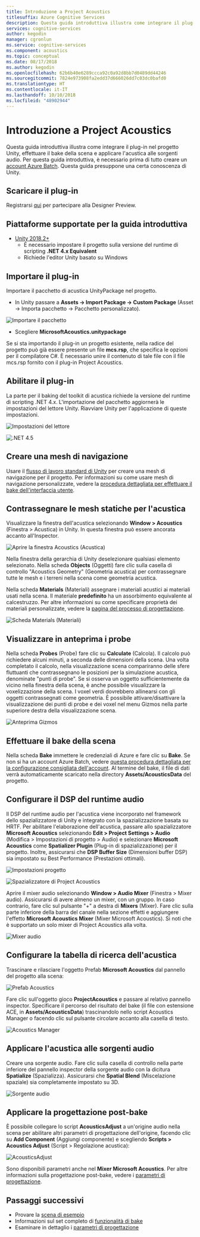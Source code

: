 ```yaml
---
title: Introduzione a Project Acoustics
titlesuffix: Azure Cognitive Services
description: Questa guida introduttiva illustra come integrare il plug-in nel progetto Unity, effettuare il bake della scena e applicare l'acustica alle sorgenti audio.
services: cognitive-services
author: kegodin
manager: cgronlun
ms.service: cognitive-services
ms.component: acoustics
ms.topic: conceptual
ms.date: 08/17/2018
ms.author: kegodin
ms.openlocfilehash: 62b6b40e6289ccca92c0a92d8bb7d0489dd44246
ms.sourcegitcommit: 7824e973908fa2edd37d666026dd7c03dc0bafd0
ms.translationtype: HT
ms.contentlocale: it-IT
ms.lasthandoff: 10/10/2018
ms.locfileid: "48902944"
---
```

# <a name="getting-started-with-project-acoustics"></a>Introduzione a Project Acoustics
Questa guida introduttiva illustra come integrare il plug-in nel progetto Unity, effettuare il bake della scena e applicare l'acustica alle sorgenti audio. Per questa guida introduttiva, è necessario prima di tutto creare un [account Azure Batch](create-azure-account.md). Questa guida presuppone una certa conoscenza di Unity.

## <a name="download-the-plugin"></a>Scaricare il plug-in
Registrarsi [qui](https://forms.office.com/Pages/ResponsePage.aspx?id=v4j5cvGGr0GRqy180BHbRwMoAEhDCLJNqtVIPwQN6rpUOFRZREJRR0NIQllDOTQ1U0JMNVc4OFNFSy4u) per partecipare alla Designer Preview.

## <a name="supported-platforms-for-quickstart"></a>Piattaforme supportate per la guida introduttiva
* [Unity 2018.2+](http://www.unity3d.com)
  * È necessario impostare il progetto sulla versione del runtime di scripting **.NET 4.x Equivalent** 
  * Richiede l'editor Unity basato su Windows

## <a name="import-the-plugin"></a>Importare il plug-in
Importare il pacchetto di acustica UnityPackage nel progetto. 
* In Unity passare a **Assets -> Import Package -> Custom Package** (Asset -> Importa pacchetto -> Pacchetto personalizzato).

![Importare il pacchetto](media/ImportPackage.png)  

* Scegliere **MicrosoftAcoustics.unitypackage**

Se si sta importando il plug-in un progetto esistente, nella radice del progetto può già essere presente un file **mcs.rsp**, che specifica le opzioni per il compilatore C#. È necessario unire il contenuto di tale file con il file mcs.rsp fornito con il plug-in Project Acoustics.

## <a name="enable-the-plugin"></a>Abilitare il plug-in
La parte per il baking del toolkit di acustica richiede la versione del runtime di scripting .NET 4.x. L'importazione del pacchetto aggiornerà le impostazioni del lettore Unity. Riavviare Unity per l'applicazione di queste impostazioni.

![Impostazioni del lettore](media/PlayerSettings.png)

![.NET 4.5](media/Net45.png)

## <a name="create-a-navigation-mesh"></a>Creare una mesh di navigazione
Usare il [flusso di lavoro standard di Unity](https://docs.unity3d.com/Manual/nav-BuildingNavMesh.html) per creare una mesh di navigazione per il progetto. Per informazioni su come usare mesh di navigazione personalizzate, vedere la [procedura dettagliata per effettuare il bake dell'interfaccia utente](bake-ui-walkthrough.md).

## <a name="mark-static-meshes-for-acoustics"></a>Contrassegnare le mesh statiche per l'acustica
Visualizzare la finestra dell'acustica selezionando **Window > Acoustics**  (Finestra > Acustica) in Unity. In questa finestra può essere ancorata accanto all'Inspector.

![Aprire la finestra Acoustics (Acustica)](media/WindowAcoustics.png)

Nella finestra della gerarchia di Unity deselezionare qualsiasi elemento selezionato. Nella scheda **Objects** (Oggetti) fare clic sulla casella di controllo "Acoustics Geometry" (Geometria acustica) per contrassegnare tutte le mesh e i terreni nella scena come geometria acustica.

Nella scheda **Materials** (Materiali) assegnare i materiali acustici ai materiali usati nella scena. Il materiale **predefinito** ha un assorbimento equivalente al calcestruzzo. Per altre informazioni su come specificare proprietà dei materiali personalizzate, vedere la [pagina del processo di progettazione](design-process.md).

![Scheda Materials (Materiali)](media/MaterialsTab.png)

## <a name="preview-the-probes"></a>Visualizzare in anteprima i probe
Nella scheda **Probes** (Probe) fare clic su **Calculate** (Calcola). Il calcolo può richiedere alcuni minuti, a seconda delle dimensioni della scena. Una volta completato il calcolo, nella visualizzazione scena compariranno delle sfere fluttuanti che contrassegnano le posizioni per la simulazione acustica, denominate "punti di probe". Se si osserva un oggetto sufficientemente da vicino nella finestra della scena, è anche possibile visualizzare la voxelizzazione della scena. I voxel verdi dovrebbero allinearsi con gli oggetti contrassegnati come geometria. È possibile attivare/disattivare la visualizzazione dei punti di probe e dei voxel nel menu Gizmos nella parte superiore destra della visualizzazione scena.

![Anteprima Gizmos](media/BakePreviewWithGizmos.png)

## <a name="bake-the-scene"></a>Effettuare il bake della scena
Nella scheda **Bake** immettere le credenziali di Azure e fare clic su **Bake**. Se non si ha un account Azure Batch, vedere [questa procedura dettagliata per la configurazione consigliata dell'account](create-azure-account.md).
Al termine del bake, il file di dati verrà automaticamente scaricato nella directory **Assets/AcousticsData** del progetto.

## <a name="set-up-audio-runtime-dsp"></a>Configurare il DSP del runtime audio
Il DSP del runtime audio per l'acustica viene incorporato nel framework dello spazializzatore di Unity e integrato con la spazializzazione basata su HRTF. Per abilitare l'elaborazione dell'acustica, passare allo spazializzatore **Microsoft Acoustics** selezionando **Edit > Project Settings > Audio** (Modifica > Impostazioni di progetto > Audio) e selezionare **Microsoft Acoustics** come **Spatializer Plugin** (Plug-in di spazializzazione) per il progetto. Inoltre, assicurarsi che **DSP Buffer Size** (Dimensioni buffer DSP) sia impostato su Best Performance (Prestazioni ottimali).

![Impostazioni progetto](media/ProjectSettings.png)  

![Spazializzatore di Project Acoustics](media/ChooseSpatializer.png)

Aprire il mixer audio selezionando **Window > Audio Mixer** (Finestra > Mixer audio). Assicurarsi di avere almeno un mixer, con un gruppo. In caso contrario, fare clic sul pulsante "+" a destra di **Mixers** (Mixer). Fare clic sulla parte inferiore della barra del canale nella sezione effetti e aggiungere l'effetto **Microsoft Acoustics Mixer** (Mixer Microsoft Acoustics). Si noti che è supportato un solo mixer di Project Acoustics alla volta.

![Mixer audio](media/AudioMixer.png)

## <a name="set-up-the-acoustics-lookup-table"></a>Configurare la tabella di ricerca dell'acustica
Trascinare e rilasciare l'oggetto Prefab **Microsoft Acoustics** dal pannello del progetto alla scena:

![Prefab Acoustics](media/AcousticsPrefab.png)

Fare clic sull'oggetto gioco **ProjectAcoustics** e passare al relativo pannello inspector. Specificare il percorso del risultato del bake (il file con estensione ACE, in **Assets/AcousticsData**) trascinandolo nello script Acoustics Manager o facendo clic sul pulsante circolare accanto alla casella di testo.

![Acoustics Manager](media/AcousticsManager.png)  

## <a name="apply-acoustics-to-sound-sources"></a>Applicare l'acustica alle sorgenti audio
Creare una sorgente audio. Fare clic sulla casella di controllo nella parte inferiore del pannello inspector della sorgente audio con la dicitura **Spatialize** (Spazializza). Assicurarsi che **Spatial Blend** (Miscelazione spaziale) sia completamente impostato su 3D.  

![Sorgente audio](media/AudioSource.png)

## <a name="apply-post-bake-design"></a>Applicare la progettazione post-bake
È possibile collegare lo script **AcousticsAdjust** a un'origine audio nella scena per abilitare altri parametri di progettazione dell'origine, facendo clic su **Add Component** (Aggiungi componente) e scegliendo **Scripts > Acoustics Adjust** (Script > Regolazione acustica):

![AcousticsAdjust](media/AcousticsAdjust.png)

Sono disponibili parametri anche nel **Mixer Microsoft Acoustics**. Per altre informazioni sulla progettazione post-bake, vedere i [parametri di progettazione](design-process.md).

## <a name="next-steps"></a>Passaggi successivi
* Provare la [scena di esempio](sample-walkthrough.md)
* Informazioni sul set completo di [funzionalità di bake](bake-ui-walkthrough.md)
* Esaminare in dettaglio i [parametri di progettazione](design-process.md)

